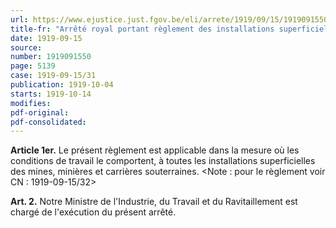```yaml
---
url: https://www.ejustice.just.fgov.be/eli/arrete/1919/09/15/1919091550/justel
title-fr: "Arrêté royal portant règlement des installations superficielles des mines, minières et carrières souterraines."
date: 1919-09-15
source:
number: 1919091550
page: 5139
case: 1919-09-15/31
publication: 1919-10-04
starts: 1919-10-14
modifies:
pdf-original:
pdf-consolidated:
---
```


**Article 1er.** Le présent règlement est applicable dans la mesure où les conditions de travail le comportent, à toutes les installations superficielles des mines, minières et carrières souterraines. <Note : pour le règlement voir CN : 1919-09-15/32>

**Art. 2.** Notre Ministre de l'Industrie, du Travail et du Ravitaillement est chargé de l'exécution du présent arrêté.
